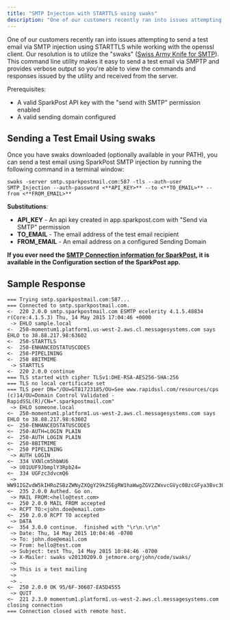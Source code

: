 ```yaml
---
title: "SMTP Injection with STARTTLS using swaks"
description: "One of our customers recently ran into issues attempting to send a test email via SMTP injection using STARTTLS while working with the openssl client Our resolution is to utilize the swaks Swiss Army Knife for SMTP This command line utility makes it easy to send a test email via..."
---
```


One of our customers recently ran into issues attempting to send a test email via SMTP injection using STARTTLS while working with the openssl client. Our resolution is to utilize the "swaks" ([Swiss Army Knife for SMTP](http://www.jetmore.org/john/code/swaks/)). This command line utility makes it easy to send a test email via SMPTP and provides verbose output so you're able to view the commands and responses issued by the utility and received from the server.

Prerequisites:

* A valid SparkPost API key with the "send with SMTP" permission enabled
* A valid sending domain configured

## Sending a Test Email Using swaks

Once you have swaks downloaded (optionally available in your PATH), you can send a test email using SparkPost SMTP injection by running the following command in a terminal window:

```
swaks -server smtp.sparkpostmail.com:587 -tls --auth-user SMTP_Injection --auth-password <**API_KEY>** --to <**TO_EMAIL>** --from <**FROM_EMAIL>**
```

​**Substitutions**:

* **API_KEY** - An api key created in app.sparkpost.com with "Send via SMTP" permission
* **TO_EMAIL** - The email address of the test email recipient
* **FROM_EMAIL** - An email address on a configured Sending Domain

**If you ever need the [SMTP Connection information for SparkPost](https://app.sparkpost.com/account/smtp), it is available in the Configuration section of the SparkPost app.**

## Sample Response

```
=== Trying smtp.sparkpostmail.com:587...
=== Connected to smtp.sparkpostmail.com.
<-  220 2.0.0 smtp.sparkpostmail.com ESMTP ecelerity 4.1.5.48834 r(Core:4.1.5.3) Thu, 14 May 2015 17:04:46 +0000
 -> EHLO sample.local
<-  250-momentum1.platform1.us-west-2.aws.cl.messagesystems.com says EHLO to 38.88.217.98:63602
<-  250-STARTTLS
<-  250-ENHANCEDSTATUSCODES
<-  250-PIPELINING
<-  250 8BITMIME
 -> STARTTLS
<-  220 2.0.0 continue
=== TLS started with cipher TLSv1:DHE-RSA-AES256-SHA:256
=== TLS no local certificate set
=== TLS peer DN="/OU=GT81723185/OU=See www.rapidssl.com/resources/cps (c)14/OU=Domain Control Validated - RapidSSL(R)/CN=*.sparkpostmail.com"
 ~> EHLO someone.local
<~  250-momentum1.platform1.us-west-2.aws.cl.messagesystems.com says EHLO to 38.88.217.98:63602
<~  250-ENHANCEDSTATUSCODES
<~  250-AUTH=LOGIN PLAIN
<~  250-AUTH LOGIN PLAIN
<~  250-8BITMIME
<~  250 PIPELINING
 ~> AUTH LOGIN
<~  334 VXNlcm5hbWU6
 ~> U01UUF9JbmplY3Rpb24=
<~  334 UGFzc3dvcmQ6
 ~> WW91IGZvdW5kIHRoZSBzZWNyZXQgY29kZSEgRW1haWwgZGV2ZWxvcGVyc0BzcGFya3Bvc3QuY29tIGZvciBhIGZyZWUgdC1zaGlydCE=
<~  235 2.0.0 Authed. Go on.
 ~> MAIL FROM:<hello@test.com>
<~  250 2.0.0 MAIL FROM accepted
 ~> RCPT TO:<john.doe@email.com>
<~  250 2.0.0 RCPT TO accepted
 ~> DATA
<~  354 3.0.0 continue.  finished with "\r\n.\r\n"
 ~> Date: Thu, 14 May 2015 10:04:46 -0700
 ~> To: john.doe@email.com
 ~> From: hello@test.com
 ~> Subject: test Thu, 14 May 2015 10:04:46 -0700
 ~> X-Mailer: swaks v20130209.0 jetmore.org/john/code/swaks/
 ~>
 ~> This is a test mailing
 ~>
 ~> .
<~  250 2.0.0 OK 95/6F-30607-EA5D4555
 ~> QUIT
<~  221 2.3.0 momentum1.platform1.us-west-2.aws.cl.messagesystems.com closing connection
=== Connection closed with remote host.
```
